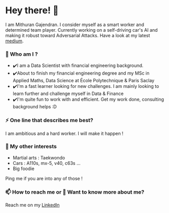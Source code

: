 
# Hey there! 👋

I am Mithuran Gajendran. I consider myself as a smart worker and determined team player. Currently working on a self-driving car's AI and making it robust toward Adversarial Attacks. Have a look at my latest [medium](https://medium.com/@mithuran.gajendran/hackers-vs-neural-networks-game-on-part-1-8af6be210e9d).


### 🌱 Who am I ?
- ✔️I am a Data Scientist with financial engineering background. 
- ✔️About to finish my financial engineering degree and my MSc in Applied Maths, Data Science at École Polytechnique & Paris Saclay
- ✔️I'm a fast learner looking for new challenges. I am mainly looking to learn further and challenge myself in Data & Finance
- ✔️I'm quite fun to work with and efficient. Get my work done, consulting background helps :D

### ⚡ One line that describes me best? 
I am ambitious and a hard worker. I will make it happen !

### 👯 My other interests
- Martial arts : Taekwondo
- Cars : A110s, mx-5, v40, c63s ...
- Big foodie

Ping me if you are into any of those !

### 📫 How to reach me or 💬 Want to know more about me?
Reach me on my [LinkedIn](https://www.linkedin.com/in/gmithuran/)
